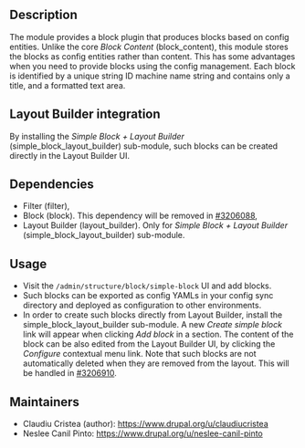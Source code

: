 Description
-----------

The module provides a block plugin that produces blocks based on config
entities. Unlike the core _Block Content_ (block_content), this module stores
the blocks as config entities rather than content. This has some advantages when
you need to provide blocks using the config management. Each block is identified
by a unique string ID machine name string and contains only a title, and a
formatted text area.

Layout Builder integration
--------------------------

By installing the _Simple Block + Layout Builder_ (simple_block_layout_builder)
sub-module, such blocks can be created directly in the Layout Builder UI.

Dependencies
------------

* Filter (filter),
* Block (block). This dependency will be removed in [#3206088](
  https://www.drupal.org/project/simple_block/issues/3206088),
* Layout Builder (layout_builder). Only for _Simple Block + Layout Builder_
  (simple_block_layout_builder) sub-module.

Usage
-----

* Visit the `/admin/structure/block/simple-block` UI and add blocks.
* Such blocks can be exported as config YAMLs in your config sync directory and
  deployed as configuration to other environments.
* In order to create such blocks directly from Layout Builder, install the
  simple_block_layout_builder sub-module. A new _Create simple block_ link will
  appear when clicking _Add block_ in a section. The content of the block can be
  also edited from the Layout Builder UI, by clicking the _Configure_ contextual
  menu link. Note that such blocks are not automatically deleted when they are
  removed from the layout. This will be handled in [#3206910](
  https://www.drupal.org/project/simple_block/issues/3206910).

Maintainers
-----------
 * Claudiu Cristea (author): https://www.drupal.org/u/claudiucristea
 * Neslee Canil Pinto: https://www.drupal.org/u/neslee-canil-pinto
